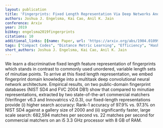 ```yaml
---
layout: publication
title: 'Fingerprints: Fixed Length Representation Via Deep Networks And Domain Knowledge'
authors: Joshua J. Engelsma, Kai Cao, Anil K. Jain
conference: Arxiv
year: 2019
bibkey: engelsma2019fingerprints
citations: 10
additional_links: [{name: Paper, url: 'https://arxiv.org/abs/1904.01099'}]
tags: ["Compact Codes", "Distance Metric Learning", "Efficiency", "Hashing Methods", "Neural Hashing"]
short_authors: Joshua J. Engelsma, Kai Cao, Anil K. Jain
---
```

We learn a discriminative fixed length feature representation of fingerprints
which stands in contrast to commonly used unordered, variable length sets of
minutiae points. To arrive at this fixed length representation, we embed
fingerprint domain knowledge into a multitask deep convolutional neural network
architecture. Empirical results, on two public-domain fingerprint databases
(NIST SD4 and FVC 2004 DB1) show that compared to minutiae representations,
extracted by two state-of-the-art commercial matchers (Verifinger v6.3 and
Innovatrics v2.0.3), our fixed-length representations provide (i) higher search
accuracy: Rank-1 accuracy of 97.9% vs. 97.3% on NIST SD4 against a gallery size
of 2000 and (ii) significantly faster, large scale search: 682,594 matches per
second vs. 22 matches per second for commercial matchers on an i5 3.3 GHz
processor with 8 GB of RAM.
